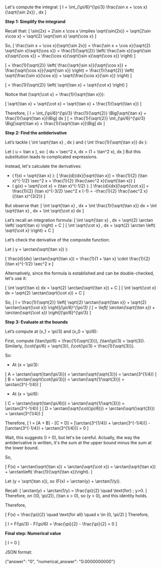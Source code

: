 Let's compute the integral:
\[
I = \int_{\pi/6}^{\pi/3} \frac{\sin x + \cos x}{\sqrt{\sin 2x}} \, dx
\]

**Step 1: Simplify the integrand**

Recall that:
\[
\sin(2x) = 2\sin x \cos x \implies \sqrt{\sin(2x)} = \sqrt{2\sin x\cos x} = \sqrt{2} \sqrt{\sin x} \sqrt{\cos x}
\]

So,
\[
\frac{\sin x + \cos x}{\sqrt{\sin 2x}} = \frac{\sin x + \cos x}{\sqrt{2} \sqrt{\sin x}\sqrt{\cos x}} = \frac{1}{\sqrt{2}} \left( \frac{\sin x}{\sqrt{\sin x}\sqrt{\cos x}} + \frac{\cos x}{\sqrt{\sin x}\sqrt{\cos x}} \right)
\]

\[
= \frac{1}{\sqrt{2}} \left( \frac{\sqrt{\sin x}}{\sqrt{\cos x}} + \frac{\sqrt{\cos x}}{\sqrt{\sin x}} \right)
= \frac{1}{\sqrt{2}} \left( \sqrt{\frac{\sin x}{\cos x}} + \sqrt{\frac{\cos x}{\sin x}} \right)
\]

\[
= \frac{1}{\sqrt{2}} \left( \sqrt{\tan x} + \sqrt{\cot x} \right)
\]

Notice that \(\sqrt{\cot x} = \frac{1}{\sqrt{\tan x}}\):

\[
\sqrt{\tan x} + \sqrt{\cot x} = \sqrt{\tan x} + \frac{1}{\sqrt{\tan x}}
\]

Therefore,
\[
I = \int_{\pi/6}^{\pi/3} \frac{1}{\sqrt{2}} \Big[\sqrt{\tan x} + \frac{1}{\sqrt{\tan x}}\Big] dx
\]
\[
= \frac{1}{\sqrt{2}} \int_{\pi/6}^{\pi/3} \Big[\sqrt{\tan x} + \frac{1}{\sqrt{\tan x}}\Big] dx
\]

**Step 2: Find the antiderivative**

Let’s tackle \( \int \sqrt{\tan x} \, dx \) and \( \int \frac{1}{\sqrt{\tan x}} dx \):

Let \( u = \tan x \), so:
\[
du = \sec^2 x\, dx = (1 + \tan^2 x)\, dx
\]
But this substitution leads to complicated expressions.

Instead, let's calculate the derivatives:
- \( f(x) = \sqrt{\tan x} \):
\[
\frac{d}{dx}[\sqrt{\tan x}] = \frac{1}{2} (\tan x)^{-1/2} \sec^2 x = \frac{1}{2} \frac{\sec^2 x}{\sqrt{\tan x}}
\]
- \( g(x) = \sqrt{\cot x} = (\tan x)^{-1/2} \):
\[
\frac{d}{dx}[\sqrt{\cot x}] = \frac{1}{2} (\tan x)^{-3/2} \sec^2 x (-1) = -\frac{1}{2} \frac{\sec^2 x}{(\tan x)^{3/2}}
\]

But observe that:
\[
\int \sqrt{\tan x} \, dx + \int \frac{1}{\sqrt{\tan x}} dx = \int \sqrt{\tan x} \, dx + \int \sqrt{\cot x} dx
\]

Let’s recall an integration formula:
\[
\int \sqrt{\tan x} \, dx = \sqrt{2} \arctan \left( \sqrt{\tan x} \right) + C
\]
\[
\int \sqrt{\cot x} \, dx = \sqrt{2} \arctan \left( \sqrt{\cot x} \right) + C
\]

Let’s check the derivative of the composite function:

Let \( y = \arctan(\sqrt{\tan x}) \):

\[
\frac{d}{dx} \arctan(\sqrt{\tan x}) = \frac{1}{1 + \tan x} \cdot \frac{1}{2} (\tan x)^{-1/2} \sec^2 x
\]

Alternatively, since the formula is established and can be double-checked, let's use it:

\[
\int \sqrt{\tan x} dx = \sqrt{2} \arctan(\sqrt{\tan x}) + C
\]
\[
\int \sqrt{\cot x} dx = \sqrt{2} \arctan(\sqrt{\cot x}) + C
\]

So,
\[
I = \frac{1}{\sqrt{2}} \left[ \sqrt{2} \arctan(\sqrt{\tan x}) + \sqrt{2} \arctan(\sqrt{\cot x}) \right]_{\pi/6}^{\pi/3}
\]
\[
= \left[ \arctan(\sqrt{\tan x}) + \arctan(\sqrt{\cot x}) \right]_{\pi/6}^{\pi/3}
\]

**Step 3: Evaluate at the bounds**

Let’s compute at \(x_1 = \pi/3\) and \(x_0 = \pi/6\):

First, compute \(\tan(\pi/6) = \frac{1}{\sqrt{3}}\), \(\tan(\pi/3) = \sqrt{3}\).
Similarly, \(\cot(\pi/6) = \sqrt{3}\), \(\cot(\pi/3) = \frac{1}{\sqrt{3}}\).

So:

- At \(x = \pi/3\):

\[
A = \arctan(\sqrt{\tan(\pi/3)}) = \arctan(\sqrt{\sqrt{3}}) = \arctan(3^{1/4})
\]
\[
B = \arctan(\sqrt{\cot(\pi/3)}) = \arctan(\sqrt{1/\sqrt{3}}) = \arctan(3^{-1/4})
\]

- At \(x = \pi/6\):

\[
C = \arctan(\sqrt{\tan(\pi/6)}) = \arctan(\sqrt{1/\sqrt{3}}) = \arctan(3^{-1/4})
\]
\[
D = \arctan(\sqrt{\cot(\pi/6)}) = \arctan(\sqrt{\sqrt{3}}) = \arctan(3^{1/4})
\]

Therefore,
\[
I = [A + B] - [C + D] = [\arctan(3^{1/4}) + \arctan(3^{-1/4})] - [\arctan(3^{-1/4}) + \arctan(3^{1/4})] = 0
\]

Wait, this suggests \(I = 0\), but let's be careful. Actually, the way the antiderivative is written, it's the sum at the upper bound minus the sum at the lower bound.

So,

\[
F(x) = \arctan(\sqrt{\tan x}) + \arctan(\sqrt{\cot x}) =
\arctan(\sqrt{\tan x}) + \arctan\left( \frac{1}{\sqrt{\tan x}}\right).
\]

Let \(y = \sqrt{\tan x}\), so \(F(x) = \arctan(y) + \arctan(1/y)\).

Recall:
\[
\arctan(y) + \arctan(1/y) = \frac{\pi}{2} \quad \text{for} \; y>0.
\]
Therefore, on \((0, \pi/2)\), \(\tan x > 0\), so \(y > 0\), and this identity holds.

Therefore,

\[
F(x) = \frac{\pi}{2} \quad \text{for all} \quad x \in (0, \pi/2)
\]
Therefore,

\[
I = F(\pi/3) - F(\pi/6) = \frac{\pi}{2} - \frac{\pi}{2} = 0
\]

**Final step: Numerical value**

\[
I = 0
\]

JSON format:

{"answer": "0", "numerical_answer": "0.0000000000"}
